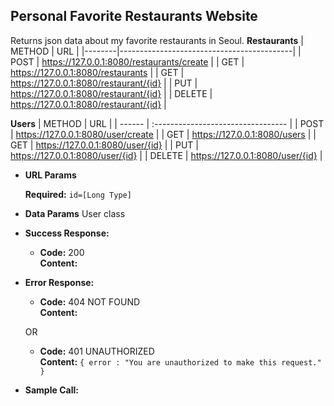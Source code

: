 **Personal Favorite Restaurants Website**
----
  Returns json data about my favorite restaurants in Seoul.
 **Restaurants**
| METHOD | URL                                       |
|--------|-------------------------------------------|
| POST   | https://127.0.0.1:8080/restaurants/create |
| GET    | https://127.0.0.1:8080/restaurants        |
| GET    | https://127.0.0.1:8080/restaurant/{id}    |
| PUT    | https://127.0.0.1:8080/restaurant/{id}    |
| DELETE | https://127.0.0.1:8080/restaurant/{id}    |

**Users**
| METHOD | URL                                |
| ------ | :--------------------------------- |
| POST   | https://127.0.0.1:8080/user/create |
| GET    | https://127.0.0.1:8080/users       |
| GET    | https://127.0.0.1:8080/user/{id}   |
| PUT    | https://127.0.0.1:8080/user/{id}   |
| DELETE | https://127.0.0.1:8080/user/{id}   |


*  **URL Params**

   **Required:**
   `id=[Long Type]`

* **Data Params**
User class

* **Success Response:**

  * **Code:** 200 <br />
    **Content:** 

* **Error Response:**

  * **Code:** 404 NOT FOUND <br />
    **Content:** 

  OR

  * **Code:** 401 UNAUTHORIZED <br />
    **Content:** `{ error : "You are unauthorized to make this request." }`

* **Sample Call:**
